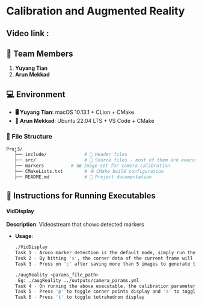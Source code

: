 # Calibration and Augmented Reality

## Video link : 

## 👥 Team Members
1. **Yuyang Tian**
2. **Arun Mekkad**

## 💻 Environment
- **🖥️ Yuyang Tian**: macOS 10.13.1 + CLion + CMake
- **🐧 Arun Mekkad**: Ubuntu 22.04 LTS + VS Code + CMake

### 📂 File Structure
```bash
Proj3/
   ├── include/              # 📁 Header files
   ├── src/                  # 📁 Source files - most of them are executables.
   ├── markers          # 🖼️ Image set for camera calibration
   ├── CMakeLists.txt        # ⚙️ CMake build configuration
   ├── README.md             # 📖 Project documentation
```

## 📌 Instructions for Running Executables

#### **VidDisplay**
**Description**: Videostream that shows detected markers
- **Usage**:
  ```bash
  ./VidDisplay 
  Task 1 - Aruco marker detection is the default mode, simply run the program. The detected corner will be drawn and be printed out the size
  Task 2 - By hitting 's', the corner data of the current frame will be stored for calibration.
  Task 3 - Press on 'c' after saving more than 5 images to generate the calibration matrix. Subsequently on pressing 'w', the calibration parameters will be written to a .yml file in ../outputs folder.
  
  ./augReality <params_file_path>
   Eg: ./augReality ../outputs/camera_params.yml
  Task 4 - On running the above executable, the calibration parameters saved previously will be read and camera pose will be determined.
  Task 5 - Press 'p' to toggle corner points display and 'a' to toggle axes display
  Task 6 - Press 't' to toggle tetrahedron display
 ```